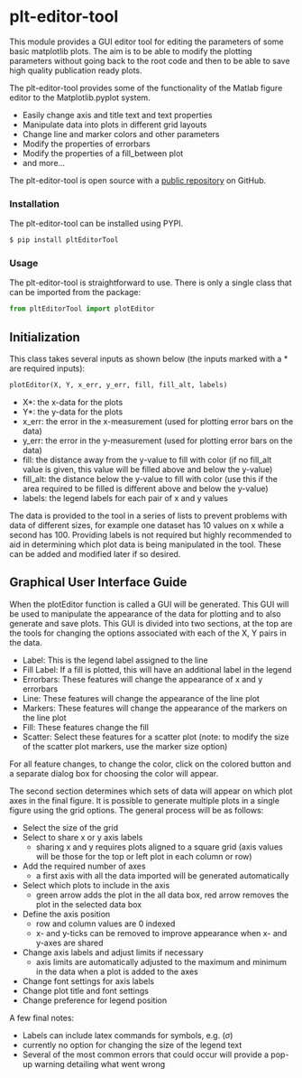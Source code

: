# plt-editor-tool

This module provides a GUI editor tool for editing the parameters of some basic matplotlib plots. The aim is to be able to modify the plotting parameters without going back to the root code and then to be able to save high quality publication ready plots.

The plt-editor-tool provides some of the functionality of the Matlab figure editor to the Matplotlib.pyplot system.

  - Easily change axis and title text and text properties
  - Manipulate data into plots in different grid layouts
  - Change line and marker colors and other parameters
  - Modify the properties of errorbars
  - Modify the properties of a fill_between plot
  - and more...

The plt-editor-tool is open source with a [public repository](https://github.com/RichardCouperthwaite/plt-editor-tool)
 on GitHub.

### Installation

The plt-editor-tool can be installed using PYPI.

```sh
$ pip install pltEditorTool
```

### Usage

The plt-editor-tool is straightforward to use. There is only a single class that can be imported from the package:

```py
from pltEditorTool import plotEditor
```

## Initialization

This class takes several inputs as shown below (the inputs marked with a * are required inputs):

```py
plotEditor(X, Y, x_err, y_err, fill, fill_alt, labels)
```

 - X*: the x-data for the plots
 - Y*: the y-data for the plots
 - x_err: the error in the x-measurement (used for plotting error bars on the data)
 - y_err: the error in the y-measurement (used for plotting error bars on the data)
 - fill: the distance away from the y-value to fill with color (if no fill_alt value is given, this value will be filled above and below the y-value)
 - fill_alt: the distance below the y-value to fill with color (use this if the area required to be filled is different above and below the y-value)
 - labels: the legend labels for each pair of x and y values
 
The data is provided to the tool in a series of lists to prevent problems with data of different sizes, for example one dataset has 10 values on x while a second has 100. Providing labels is not required but highly recommended to aid in determining which plot data is being manipulated in the tool. These can be added and modified later if so desired.

## Graphical User Interface Guide

When the plotEditor function is called a GUI will be generated. This GUI will be used to manipulate the appearance of the data for plotting and to also generate and save plots. This GUI is divided into two sections, at the top are the tools for changing the options associated with each of the X, Y pairs in the data.

 - Label: This is the legend label assigned to the line
 - Fill Label: If a fill is plotted, this will have an additional label in the legend
 - Errorbars: These features will change the appearance of x and y errorbars
 - Line: These features will change the appearance of the line plot
 - Markers: These features will change the appearance of the markers on the line plot
 - Fill: These features change the fill
 - Scatter: Select these features for a scatter plot (note: to modify the size of the scatter plot markers, use the marker size option)
 
For all feature changes, to change the color, click on the colored button and a separate dialog box for choosing the color will appear.
 
The second section determines which sets of data will appear on which plot axes in the final figure. It is possible to generate multiple plots in a single figure using the grid options. The general process will be as follows:

 - Select the size of the grid
 - Select to share x or y axis labels 
   * sharing x and y requires plots aligned to a square grid (axis values will be those for the top or left plot in each column or row)
 - Add the required number of axes
   * a first axis with all the data imported will be generated automatically
 - Select which plots to include in the axis
   * green arrow adds the plot in the all data box, red arrow removes the plot in the selected data box
 - Define the axis position
   * row and column values are 0 indexed
   * x- and y-ticks can be removed to improve appearance when x- and y-axes are shared
 - Change axis labels and adjust limits if necessary
   * axis limits are automatically adjusted to the maximum and minimum in the data when a plot is added to the axes
 - Change font settings for axis labels
 - Change plot title and font settings
 - Change preference for legend position
 
 
A few final notes:
 - Labels can include latex commands for symbols, e.g. ($\sigma$)
 - currently no option for changing the size of the legend text
 - Several of the most common errors that could occur will provide a pop-up warning detailing what went wrong
 


